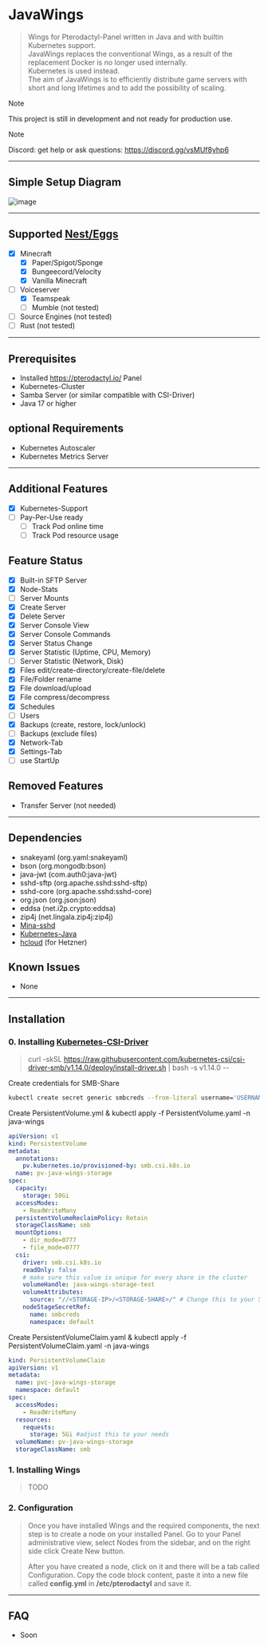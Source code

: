 # JavaWings
> Wings for Pterodactyl-Panel written in Java and with builtin Kubernetes support.\
> JavaWings replaces the conventional Wings, as a result of the replacement Docker is no longer used internally.\
> Kubernetes is used instead.\
> The aim of JavaWings is to efficiently distribute game servers with short and long lifetimes and to add the possibility of scaling.

> [!NOTE]
> This project is still in development and not ready for production use.

> [!NOTE]
> Discord: get help or ask questions: https://discord.gg/vsMUf8yhp6
--- 
## Simple Setup Diagram

![image](https://i.imgur.com/8s2owkd.png)

---

Supported [Nest/Eggs](https://pterodactyl.io/project/terms.html#terminology)
--
- [x] Minecraft
  - [x] Paper/Spigot/Sponge
  - [x] Bungeecord/Velocity
  - [x] Vanilla Minecraft

- [ ] Voiceserver
  - [x] Teamspeak
  - [ ] Mumble (not tested)

- [ ] Source Engines (not tested)
- [ ] Rust (not tested)

---

Prerequisites
--
- Installed https://pterodactyl.io/ Panel
- Kubernetes-Cluster
- Samba Server (or similar compatible with CSI-Driver)
- Java 17 or higher

optional Requirements
--
- Kubernetes Autoscaler
- Kubernetes Metrics Server

---

Additional Features
--
- [x] Kubernetes-Support
- [ ] Pay-Per-Use ready
  - [ ] Track Pod online time
  - [ ] Track Pod resource usage

Feature Status
--
- [x] Built-in SFTP Server 
- [x] Node-Stats
- [ ] Server Mounts
- [x] Create Server
- [x] Delete Server
- [x] Server Console View
- [x] Server Console Commands
- [x] Server Status Change
- [x] Server Statistic (Uptime, CPU, Memory)
- [ ] Server Statistic (Network, Disk)
- [x] Files edit/create-directory/create-file/delete
- [x] File/Folder rename
- [x] File download/upload
- [x] File compress/decompress
- [x] Schedules
- [ ] Users
- [x] Backups (create, restore, lock/unlock)
- [ ] Backups (exclude files)
- [x] Network-Tab
- [x] Settings-Tab
- [ ] use StartUp

Removed Features
--
- Transfer Server (not needed)

---

Dependencies
--
- snakeyaml (org.yaml:snakeyaml)
- bson (org.mongodb:bson)
- java-jwt (com.auth0:java-jwt)
- sshd-sftp (org.apache.sshd:sshd-sftp)
- sshd-core (org.apache.sshd:sshd-core)
- org.json (org.json:json)
- eddsa (net.i2p.crypto:eddsa)
- zip4j (net.lingala.zip4j:zip4j)
- [Mina-sshd](https://github.com/apache/mina-sshd)
- [Kubernetes-Java](https://github.com/kubernetes-client/java)
- [hcloud](https://github.com/hetznercloud/hcloud-cloud-controller-manager) (for Hetzner)

## Known Issues
- None

--- 

## Installation

### 0. Installing [Kubernetes-CSI-Driver](https://github.com/kubernetes-csi/csi-driver-smb/blob/master/docs/install-csi-driver-v1.14.0.md)

> curl -skSL https://raw.githubusercontent.com/kubernetes-csi/csi-driver-smb/v1.14.0/deploy/install-driver.sh | bash -s v1.14.0 --


Create credentials for SMB-Share
```bash
kubectl create secret generic smbcreds --from-literal username='USERNAME' --from-literal password='PASSWORD' -n java-wings
```

Create PersistentVolume.yml & kubectl apply -f PersistentVolume.yaml -n java-wings
```yaml
apiVersion: v1
kind: PersistentVolume
metadata:
  annotations:
    pv.kubernetes.io/provisioned-by: smb.csi.k8s.io
  name: pv-java-wings-storage
spec:
  capacity:
    storage: 50Gi
  accessModes:
    - ReadWriteMany
  persistentVolumeReclaimPolicy: Retain
  storageClassName: smb
  mountOptions:
    - dir_mode=0777
    - file_mode=0777
  csi:
    driver: smb.csi.k8s.io
    readOnly: false
    # make sure this value is unique for every share in the cluster
    volumeHandle: java-wings-storage-test
    volumeAttributes:
      source: "//<STORAGE-IP>/<STORAGE-SHARE>/" # Change this to your SMB IP and share name
    nodeStageSecretRef:
      name: smbcreds
      namespace: default

```

Create PersistentVolumeClaim.yaml & kubectl apply -f PersistentVolumeClaim.yaml -n java-wings
```yaml
kind: PersistentVolumeClaim
apiVersion: v1
metadata:
  name: pvc-java-wings-storage
  namespace: default
spec:
  accessModes:
    - ReadWriteMany
  resources:
    requests:
      storage: 5Gi #adjust this to your needs
  volumeName: pv-java-wings-storage
  storageClassName: smb
```
>  


### 1. Installing Wings
>  TODO

### 2. Configuration
>Once you have installed Wings and the required components, 
>the next step is to create a node on your installed Panel. 
>Go to your Panel administrative view, select Nodes from the sidebar,
>and on the right side click Create New button.
>
>After you have created a node, click on it and there will be a tab called Configuration.
>Copy the code block content, paste it into a new file called **config.yml**  in **/etc/pterodactyl** and save it.

---

## FAQ
- Soon
 
